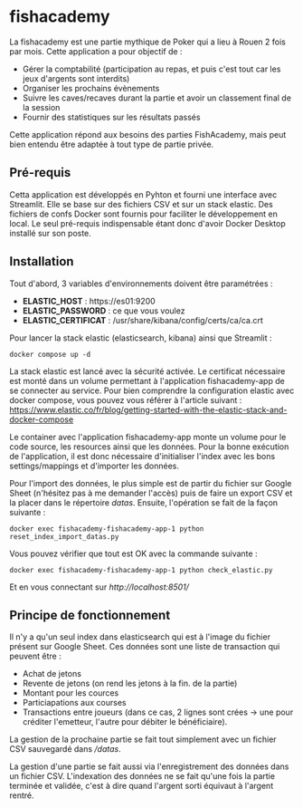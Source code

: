 # fishacademy

La fishacademy est une partie mythique de Poker qui a lieu à Rouen 2 fois par mois.
Cette application a pour objectif de :

- Gérer la comptabilité (participation au repas, et puis c'est tout car les jeux d'argents sont interdits)
- Organiser les prochains évènements
- Suivre les caves/recaves durant la partie et avoir un classement final de la session
- Fournir des statistiques sur les résultats passés

Cette application répond aux besoins des parties FishAcademy, mais peut bien entendu être adaptée à tout type de partie privée.


## Pré-requis

Cetta application est développés en Pyhton et fourni une interface avec Streamlit. Elle se base sur des fichiers CSV et sur un stack elastic. Des fichiers de confs Docker sont fournis pour faciliter le développement en local. Le seul pré-requis indispensable étant donc d'avoir Docker Desktop installé sur son poste.


## Installation

Tout d'abord, 3 variables d'environnements doivent être paramétrées :

 - __ELASTIC_HOST__ : https://es01:9200
 - __ELASTIC_PASSWORD__ : ce que vous voulez
 - __ELASTIC_CERTIFICAT__ : /usr/share/kibana/config/certs/ca/ca.crt

Pour lancer la stack elastic (elasticsearch, kibana) ainsi que Streamlit :

```
docker compose up -d
```

La stack elastic est lancé avec la sécurité activée. Le certificat nécessaire est monté dans un volume permettant à l'application fishacademy-app de se connecter au service.
Pour bien comprendre la configuration elastic avec docker compose, vous pouvez vous référer à l'article suivant : https://www.elastic.co/fr/blog/getting-started-with-the-elastic-stack-and-docker-compose

Le container avec l'application fishacademy-app monte un volume pour le code source, les resources ainsi que les données. Pour la bonne exécution de l'application, il est donc nécessaire d'initialiser l'index avec les bons settings/mappings et d'importer les données.

Pour l'import des données, le plus simple est de partir du fichier sur Google Sheet (n'hésitez pas à me demander l'accès) puis de faire un export CSV et la placer dans le répertoire _datas_. Ensuite, l'opération se fait de la façon suivante :

```
docker exec fishacademy-fishacademy-app-1 python reset_index_import_datas.py
```

Vous pouvez vérifier que tout est OK avec la commande suivante :

```
docker exec fishacademy-fishacademy-app-1 python check_elastic.py
```

Et en vous connectant sur _http://localhost:8501/_


## Principe de fonctionnement

Il n'y a qu'un seul index dans elasticsearch qui est à l'image du fichier présent sur Google Sheet. Ces données sont une liste de transaction qui peuvent être :

- Achat de jetons
- Revente de jetons (on rend les jetons à la fin. de la partie)
- Montant pour les cources
- Particiapations aux courses
- Transactions entre joueurs (dans ce cas, 2 lignes sont crées -> une pour créditer l'emetteur, l'autre pour débiter le bénéficiaire).

La gestion de la prochaine partie se fait tout simplement avec un fichier CSV sauvegardé dans _/datas_.

La gestion d'une partie se fait aussi via l'enregistrement des données dans un fichier CSV. L'indexation des données ne se fait qu'une fois la partie terminée et validée, c'est à dire quand l'argent sorti équivaut à l'argent rentré. 

 


